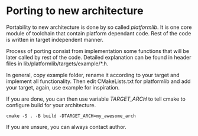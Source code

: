 # Porting to new architecture

Portability to new architecture is done by so called *platformlib*. It is one
core module of toolchain that contain platform dependant code. Rest of the
code is written in target independent manner.

Process of porting consist from implementation some functions that will be later
called by rest of the code. Detailed explanation can be found in header files in
lib/platformlib/targets/example/*.h.

In general, copy example folder, rename it according to your target and
implement all functionality. Then edit CMakeLists.txt for platformlib and
add your target, again, use example for inspiration.

If you are done, you can then use variable *TARGET_ARCH* to tell cmake to
configure build for your architecture.

```
cmake -S . -B build -DTARGET_ARCH=my_awesome_arch
```

If you are unsure, you can always contact author.
